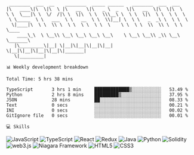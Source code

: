 ```
 ________  ___  __    ________  _____ ______   ________  ___  ___          
|\   ____\|\  \|\  \ |\   __  \|\   _ \  _   \|\   __  \|\  \|\  \         
\ \  \___|\ \  \/  /|\ \  \|\  \ \  \\\__\ \  \ \  \|\  \ \  \ \  \        
 \ \_____  \ \   ___  \ \   __  \ \  \\|__| \  \ \   _  _\ \  \ \  \       
  \|____|\  \ \  \\ \  \ \  \ \  \ \  \    \ \  \ \  \\  \\ \  \ \  \____  
    ____\_\  \ \__\\ \__\ \__\ \__\ \__\    \ \__\ \__\\ _\\ \__\ \_______\
   |\_________\|__| \|__|\|__|\|__|\|__|     \|__|\|__|\|__|\|__|\|_______|
   \|_________|
```

`📊 Weekly development breakdown`

<!--START_SECTION:waka-->

```text
Total Time: 5 hrs 38 mins

TypeScript       3 hrs 1 min     █████████████▒░░░░░░░░░░░   53.49 %
Python           2 hrs 8 mins    █████████▒░░░░░░░░░░░░░░░   37.95 %
JSON             28 mins         ██░░░░░░░░░░░░░░░░░░░░░░░   08.33 %
Text             0 secs          ░░░░░░░░░░░░░░░░░░░░░░░░░   00.21 %
INI              0 secs          ░░░░░░░░░░░░░░░░░░░░░░░░░   00.02 %
GitIgnore file   0 secs          ░░░░░░░░░░░░░░░░░░░░░░░░░   00.01 %
```

<!--END_SECTION:waka-->

`💻 Skills`

![JavaScript](https://img.shields.io/badge/JavaScript-323330?style=for-the-badge&logo=javascript&logoColor=F7DF1E)
![TypeScript](https://img.shields.io/badge/TypeScript-007ACC?style=for-the-badge&logo=typescript&logoColor=white)
![React](https://img.shields.io/badge/React-20232A?style=for-the-badge&logo=react&logoColor=61DAFB)
![Redux](https://img.shields.io/badge/Redux-593D88?style=for-the-badge&logo=redux&logoColor=white)
![Java](https://img.shields.io/badge/java-%23ED8B00.svg?style=for-the-badge&logo=openjdk&logoColor=white)
![Python](https://img.shields.io/badge/Python-FFD43B?style=for-the-badge&logo=pyscaffold&logoColor=blue)
![Solidity](https://img.shields.io/badge/Solidity-e6e6e6?style=for-the-badge&logo=solidity&logoColor=black)
![web3.js](https://img.shields.io/badge/web3.js-F16822?style=for-the-badge&logo=web3.js&logoColor=white)
![Niagara Framework](https://img.shields.io/badge/Niagara_Framework-007BC2?style=for-the-badge&logo=cmake&logoColor=red)
![HTML5](https://img.shields.io/badge/HTML5-E34F26?style=for-the-badge&logo=html5&logoColor=white)
![CSS3](https://img.shields.io/badge/CSS3-1572B6?style=for-the-badge&logo=css3&logoColor=white)
